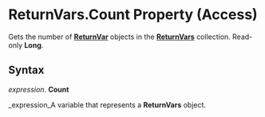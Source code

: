 
# ReturnVars.Count Property (Access)

Gets the number of  **[ReturnVar](8ad5254d-a249-46ba-ac5d-14943179ce05.md)** objects in the **[ReturnVars](3cc16825-665f-4bd8-a606-6b3b93594659.md)** collection. Read-only **Long**.


## Syntax

 _expression_. **Count**

 _expression_A variable that represents a  **ReturnVars** object.

